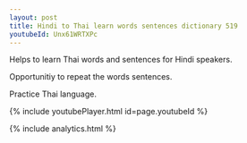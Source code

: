 ```yaml
---
layout: post
title: Hindi to Thai learn words sentences dictionary 519 
youtubeId: Unx61WRTXPc
---
```

 
 
Helps to learn Thai words and sentences for Hindi speakers.

Opportunitiy to repeat the words sentences. 

Practice Thai language. 
 
{% include youtubePlayer.html id=page.youtubeId %}
 
 
{% include analytics.html %}